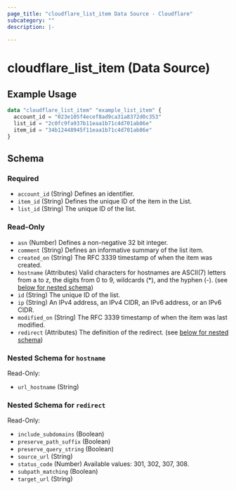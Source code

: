 ```yaml
---
page_title: "cloudflare_list_item Data Source - Cloudflare"
subcategory: ""
description: |-
  
---
```


# cloudflare_list_item (Data Source)



## Example Usage

```terraform
data "cloudflare_list_item" "example_list_item" {
  account_id = "023e105f4ecef8ad9ca31a8372d0c353"
  list_id = "2c0fc9fa937b11eaa1b71c4d701ab86e"
  item_id = "34b12448945f11eaa1b71c4d701ab86e"
}
```

<!-- schema generated by tfplugindocs -->
## Schema

### Required

- `account_id` (String) Defines an identifier.
- `item_id` (String) Defines the unique ID of the item in the List.
- `list_id` (String) The unique ID of the list.

### Read-Only

- `asn` (Number) Defines a non-negative 32 bit integer.
- `comment` (String) Defines an informative summary of the list item.
- `created_on` (String) The RFC 3339 timestamp of when the item was created.
- `hostname` (Attributes) Valid characters for hostnames are ASCII(7) letters from a to z, the digits from 0 to 9, wildcards (*), and the hyphen (-). (see [below for nested schema](#nestedatt--hostname))
- `id` (String) The unique ID of the list.
- `ip` (String) An IPv4 address, an IPv4 CIDR, an IPv6 address, or an IPv6 CIDR.
- `modified_on` (String) The RFC 3339 timestamp of when the item was last modified.
- `redirect` (Attributes) The definition of the redirect. (see [below for nested schema](#nestedatt--redirect))

<a id="nestedatt--hostname"></a>
### Nested Schema for `hostname`

Read-Only:

- `url_hostname` (String)


<a id="nestedatt--redirect"></a>
### Nested Schema for `redirect`

Read-Only:

- `include_subdomains` (Boolean)
- `preserve_path_suffix` (Boolean)
- `preserve_query_string` (Boolean)
- `source_url` (String)
- `status_code` (Number) Available values: 301, 302, 307, 308.
- `subpath_matching` (Boolean)
- `target_url` (String)


